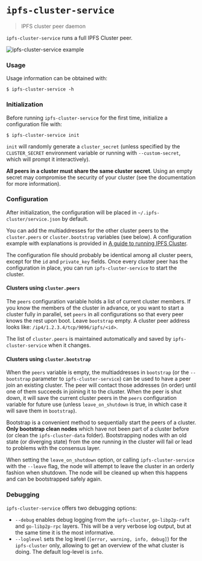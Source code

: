 # `ipfs-cluster-service`

> IPFS cluster peer daemon

`ipfs-cluster-service` runs a full IPFS Cluster peer.

![ipfs-cluster-service example](https://ipfs.io/ipfs/QmWf2asBu54nEaCzfJtdyP1KQjf4pWXmqeHYHZJm86eHAT)

### Usage

Usage information can be obtained with:

```
$ ipfs-cluster-service -h
```

### Initialization

Before running `ipfs-cluster-service` for the first time, initialize a configuration file with:

```
$ ipfs-cluster-service init
```

`init` will randomly generate a `cluster_secret` (unless specified by the `CLUSTER_SECRET` environment variable or running with `--custom-secret`, which will prompt it interactively).

**All peers in a cluster must share the same cluster secret**. Using an empty secret may compromise the security of your cluster (see the documentation for more information).


### Configuration

After initialization, the configuration will be placed in `~/.ipfs-cluster/service.json` by default.

You can add the multiaddresses for the other cluster peers to the `cluster.peers` or `cluster.bootstrap` variables (see below). A configuration example with explanations is provided in [A guide to running IPFS Cluster](https://github.com/ipfs/ipfs-cluster/blob/master/docs/ipfs-cluster-guide.md).

The configuration file should probably be identical among all cluster peers, except for the `id` and `private_key` fields. Once every cluster peer has the configuration in place, you can run `ipfs-cluster-service` to start the cluster.

#### Clusters using `cluster.peers`

The `peers` configuration variable holds a list of current cluster members. If you know the members of the cluster in advance, or you want to start a cluster fully in parallel, set `peers` in all configurations so that every peer knows the rest upon boot. Leave `bootstrap` empty. A cluster peer address looks like: `/ip4/1.2.3.4/tcp/9096/ipfs/<id>`.

The list of `cluster.peers` is maintained automatically and saved by `ipfs-cluster-service` when it changes.

#### Clusters using `cluster.bootstrap`

When the `peers` variable is empty, the multiaddresses in `bootstrap` (or the `--bootstrap` parameter to `ipfs-cluster-service`) can be used to have a peer join an existing cluster. The peer will contact those addresses (in order) until one of them succeeds in joining it to the cluster. When the peer is shut down, it will save the current cluster peers in the `peers` configuration variable for future use (unless `leave_on_shutdown` is true, in which case it will save them in `bootstrap`).

Bootstrap is a convenient method to sequentially start the peers of a cluster. **Only bootstrap clean nodes** which have not been part of a cluster before (or clean the `ipfs-cluster-data` folder). Bootstrapping nodes with an old state (or diverging state) from the one running in the cluster will fail or lead to problems with the consensus layer.

When setting the `leave_on_shutdown` option, or calling `ipfs-cluster-service` with the `--leave` flag, the node will attempt to leave the cluster in an orderly fashion when shutdown. The node will be cleaned up when this happens and can be bootstrapped safely again.

### Debugging

`ipfs-cluster-service` offers two debugging options:

* `--debug` enables debug logging from the `ipfs-cluster`, `go-libp2p-raft` and `go-libp2p-rpc` layers. This will be a very verbose log output, but at the same time it is the most informative.
* `--loglevel` sets the log level (`[error, warning, info, debug]`) for the `ipfs-cluster` only, allowing to get an overview of the what cluster is doing. The default log-level is `info`.
